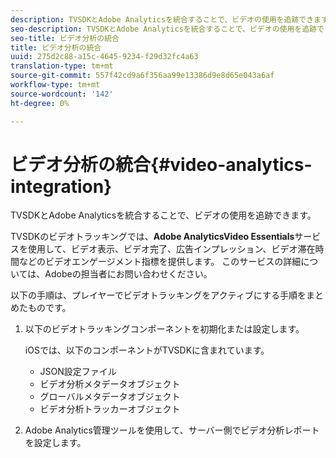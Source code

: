 ```yaml
---
description: TVSDKとAdobe Analyticsを統合することで、ビデオの使用を追跡できます。
seo-description: TVSDKとAdobe Analyticsを統合することで、ビデオの使用を追跡できます。
seo-title: ビデオ分析の統合
title: ビデオ分析の統合
uuid: 275d2c88-a15c-4645-9234-f29d32fc4a63
translation-type: tm+mt
source-git-commit: 557f42cd9a6f356aa99e13386d9e8d65e043a6af
workflow-type: tm+mt
source-wordcount: '142'
ht-degree: 0%

---
```



# ビデオ分析の統合{#video-analytics-integration}

TVSDKとAdobe Analyticsを統合することで、ビデオの使用を追跡できます。

TVSDKのビデオトラッキングでは、**Adobe AnalyticsVideo Essentials**&#x200B;サービスを使用して、ビデオ表示、ビデオ完了、広告インプレッション、ビデオ滞在時間などのビデオエンゲージメント指標を提供します。 このサービスの詳細については、Adobeの担当者にお問い合わせください。

以下の手順は、プレイヤーでビデオトラッキングをアクティブにする手順をまとめたものです。

1. 以下のビデオトラッキングコンポーネントを初期化または設定します。

   iOSでは、以下のコンポーネントがTVSDKに含まれています。

   * JSON設定ファイル
   * ビデオ分析メタデータオブジェクト
   * グローバルメタデータオブジェクト
   * ビデオ分析トラッカーオブジェクト

1. Adobe Analytics管理ツールを使用して、サーバー側でビデオ分析レポートを設定します。